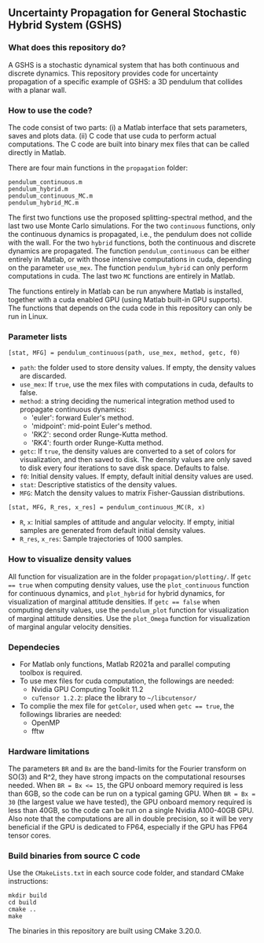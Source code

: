 ## Uncertainty Propagation for General Stochastic Hybrid System (GSHS)

### What does this repository do?
A GSHS is a stochastic dynamical system that has both continuous and discrete dynamics.
This repository provides code for uncertainty propagation of a specific example of GSHS: a 3D pendulum that collides with a planar wall.

### How to use the code?
The code consist of two parts: (i) a Matlab interface that sets parameters, saves and plots data. (ii) C code that use cuda to perform actual computations. The C code are built into binary mex files that can be called directly in Matlab.

There are four main functions in the `propagation` folder:
```
pendulum_continuous.m
pendulum_hybrid.m
pendulum_continuous_MC.m
pendulum_hybrid_MC.m
```
The first two functions use the proposed splitting-spectral method, and the last two use Monte Carlo simulations.
For the two `continuous` functions, only the continuous dynamics is propagated, i.e., the pendulum does not collide with the wall.
For the two `hybrid` functions, both the continuous and discrete dynamics are propagated.
The function `pendulum_continuous` can be either entirely in Matlab, or with those intensive computations in cuda, depending on the parameter `use_mex`.
The function `pendulum_hybrid` can only perform computations in cuda.
The last two `MC` functions are entirely in Matlab.

The functions entirely in Matlab can be run anywhere Matlab is installed, together with a cuda enabled GPU (using Matlab built-in GPU supports).
The functions that depends on the cuda code in this repository can only be run in Linux.

### Parameter lists
```
[stat, MFG] = pendulum_continuous(path, use_mex, method, getc, f0)
```
* `path`: the folder used to store density values.
          If empty, the density values are discarded.
* `use_mex`: If `true`, use the mex files with computations in cuda, defaults to false.
* `method`: a string deciding the numerical integration method used to propagate continuous dynamics:
  * 'euler': forward Euler's method.
  * 'midpoint': mid-point Euler's method.
  * 'RK2': second order Runge-Kutta method.
  * 'RK4': fourth order Runge-Kutta method.
* `getc`: If `true`, the density values are converted to a set of colors for visualization, and then saved to disk.
          The density values are only saved to disk every four iterations to save disk space.
          Defaults to false.
* `f0`: Initial density values.
        If empty, default initial density values are used.
* `stat`: Descriptive statistics of the density values.
* `MFG`: Match the density values to matrix Fisher-Gaussian distributions.

```
[stat, MFG, R_res, x_res] = pendulum_continuous_MC(R, x)
```
* `R`, `x`: Initial samples of attitude and angular velocity.
            If empty, initial samples are generated from default initial density values.
* `R_res`, `x_res`: Sample trajectories of 1000 samples.

### How to visualize density values
All function for visualization are in the folder `propagation/plotting/`.
If `getc == true` when computing density values, use the `plot_continuous` function for continuous dynamics, and `plot_hybrid` for hybrid dynamics, for visualization of marginal attitude densities.
If `getc == false` when computing density values, use the `pendulum_plot` function for visualization of marginal attitude densities.
Use the `plot_Omega` function for visualization of marginal angular velocity densities.

### Dependecies
* For Matlab only functions, Matlab R2021a and parallel computing toolbox is required.
* To use mex files for cuda computation, the followings are needed:
  * Nvidia GPU Computing Toolkit 11.2
  * `cuTensor 1.2.2`: place the library to `~/libcutensor/`
* To complie the mex file for `getColor`, used when `getc == true`, the followings libraries are needed:
  * OpenMP
  * fftw

### Hardware limitations
The parameters `BR` and `Bx` are the band-limits for the Fourier transform on SO(3) and R^2, they have strong impacts on the computational resourses needed.
When `BR = Bx <= 15`, the GPU onboard memory required is less than 6GB, so the code can be run on a typical gaming GPU.
When `BR = Bx = 30` (the largest value we have tested), the GPU onboard memory required is less than 40GB, so the code can be run on a single Nvidia A100-40GB GPU.
Also note that the computations are all in double precision, so it will be very beneficial if the GPU is dedicated to FP64, especially if the GPU has FP64 tensor cores.

### Build binaries from source C code
Use the `CMakeLists.txt` in each source code folder, and standard CMake instructions:
```
mkdir build
cd build
cmake ..
make
```
The binaries in this repository are built using CMake 3.20.0.
